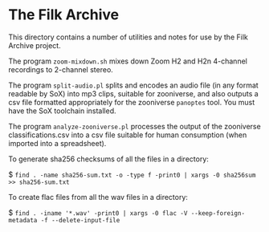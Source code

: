 # The Filk Archive

This directory contains a number of utilities and notes for use by the Filk Archive project.

The program `zoom-mixdown.sh` mixes down Zoom H2 and H2n 4-channel recordings to 2-channel stereo.

The program `split-audio.pl` splits and encodes an audio file (in any format readable by SoX) into mp3 clips,
suitable for zooniverse, and also outputs a csv file formatted appropriately for the zooniverse `panoptes` tool.
You must have the SoX toolchain installed.

The program `analyze-zooniverse.pl` processes the output of the zooniverse classifications.csv into
a csv file suitable for human consumption (when imported into a spreadsheet).


To generate sha256 checksums of all the files in a directory:

$ `find . -name sha256-sum.txt -o -type f -print0 | xargs -0 sha256sum >> sha256-sum.txt`


To create flac files from all the wav files in a directory:

$ `find . -iname '*.wav' -print0 | xargs -0 flac -V --keep-foreign-metadata -f --delete-input-file`

